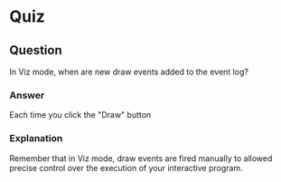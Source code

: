 Quiz
====

Question
--------

In Viz mode, when are new draw events added to the event log?  

### Answer

Each time you click the "Draw" button  

### Explanation

Remember that in Viz mode, draw events are fired manually to allowed precise control over the execution of your interactive program.  
